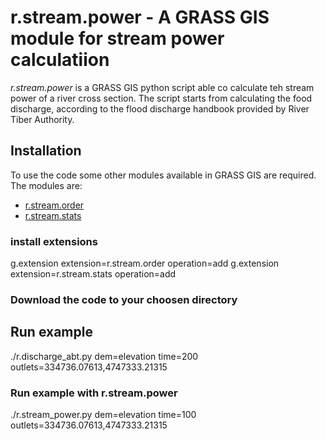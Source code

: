 # r.stream.power - A GRASS GIS module for stream power calculatiion
*r.stream.power* is a GRASS GIS python script able co calculate teh stream power of a river cross section. The script starts from calculating the food discharge, according to the flood discharge handbook provided by River Tiber Authority.

## Installation
To use the code some other modules available in GRASS GIS are required. The modules are: 
- [r.stream.order](https://grass.osgeo.org/grass76/manuals/addons/r.stream.order.html)
- [r.stream.stats](https://grass.osgeo.org/grass76/manuals/addons/r.stream.stats.html)
### install extensions
g.extension extension=r.stream.order operation=add
g.extension extension=r.stream.stats operation=add

### Download the code to your choosen directory

## Run example
./r.discharge_abt.py dem=elevation  time=200 outlets=334736.07613,4747333.21315

### Run example with r.stream.power
 ./r.stream_power.py dem=elevation time=100 outlets=334736.07613,4747333.21315
